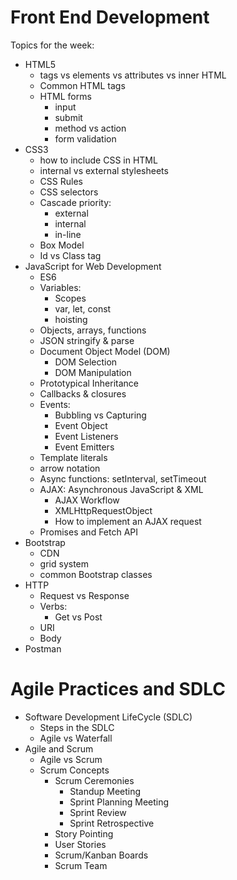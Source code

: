 # Front End Development

Topics for the week:

- HTML5
  - tags vs elements vs attributes vs inner HTML
  - Common HTML tags
  - HTML forms
    - input
    - submit
    - method vs action
    - form validation
- CSS3
  - how to include CSS in HTML
  - internal vs external stylesheets
  - CSS Rules
  - CSS selectors
  - Cascade priority:
    - external
    - internal
    - in-line
  - Box Model
  - Id vs Class tag
- JavaScript for Web Development
  - ES6
  - Variables:
    - Scopes
    - var, let, const
    - hoisting
  - Objects, arrays, functions
  - JSON stringify & parse
  - Document Object Model (DOM)
    - DOM Selection
    - DOM Manipulation
  - Prototypical Inheritance
  - Callbacks & closures
  - Events:
    - Bubbling vs Capturing
    - Event Object
    - Event Listeners
    - Event Emitters
  - Template literals
  - arrow notation
  - Async functions: setInterval, setTimeout
  - AJAX: Asynchronous JavaScript & XML
    - AJAX Workflow
    - XMLHttpRequestObject
    - How to implement an AJAX request
  - Promises and Fetch API
- Bootstrap
  - CDN
  - grid system
  - common Bootstrap classes
- HTTP
  - Request vs Response
  - Verbs:
    - Get vs Post
  - URI
  - Body
- Postman

# Agile Practices and SDLC

- Software Development LifeCycle (SDLC)
  - Steps in the SDLC
  - Agile vs Waterfall
- Agile and Scrum
  - Agile vs Scrum
  - Scrum Concepts
    - Scrum Ceremonies
      - Standup Meeting
      - Sprint Planning Meeting
      - Sprint Review
      - Sprint Retrospective
    - Story Pointing
    - User Stories
    - Scrum/Kanban Boards
    - Scrum Team

